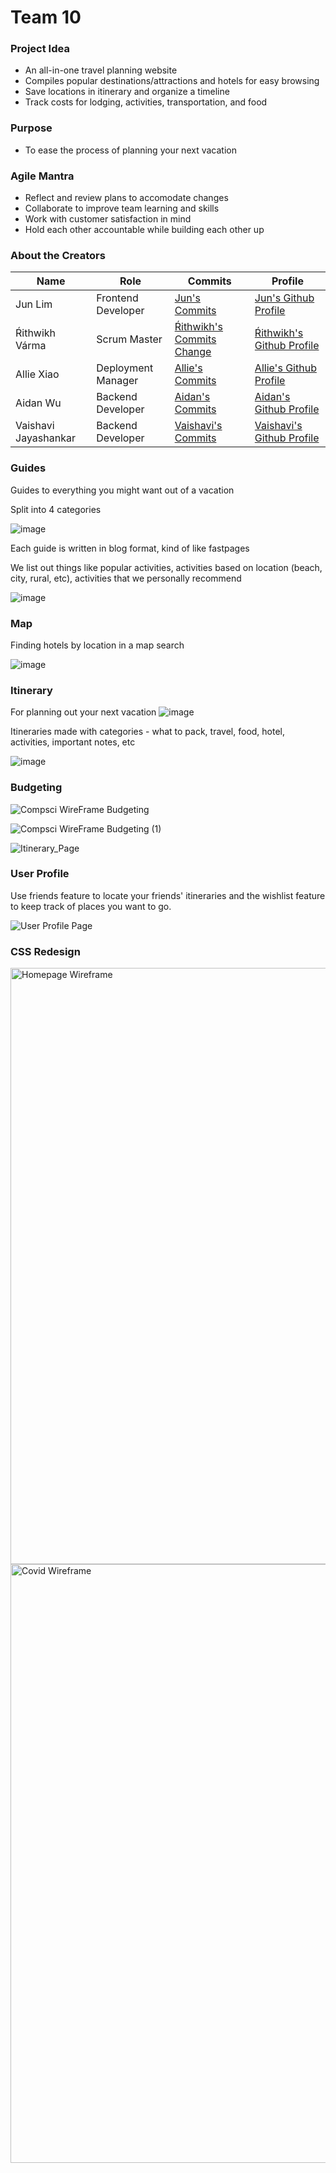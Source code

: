 # Team 10 

### Project Idea
- An all-in-one travel planning website 
- Compiles popular destinations/attractions and hotels for easy browsing
- Save locations in itinerary and organize a timeline
- Track costs for lodging, activities, transportation, and food

### Purpose
- To ease the process of planning your next vacation

### Agile Mantra
- Reflect and review plans to accomodate changes
- Collaborate to improve team learning and skills
- Work with customer satisfaction in mind
- Hold each other accountable while building each other up

### About the Creators

| Name | Role | Commits | Profile |
| --- | --- | --- | --- |
| Jun Lim | Frontend Developer | [Jun's Commits](https://github.com/guapbeast/team10/commits?author=peacekeeper6) | [Jun's Github Profile](https://github.com/peacekeeper6) |
| Ŕithwikh Várma | Scrum Master | [Ŕithwikh's Commits Change](https://github.com/guapbeast/team10/commits?author=guapbeast) | [Ŕithwikh's Github Profile](https://github.com/guapbeast) |
| Allie Xiao | Deployment Manager | [Allie's Commits](https://github.com/guapbeast/team10/commits?author=xiaoa0) | [Allie's Github Profile](https://github.com/xiaoa0) |
| Aidan Wu | Backend Developer | [Aidan's Commits](https://github.com/guapbeast/team10/commits?author=aidanywu) | [Aidan's Github Profile](https://github.com/aidanywu) |
| Vaishavi Jayashankar | Backend Developer | [Vaishavi's Commits](https://github.com/guapbeast/team10/commits?author=aidanywu) | [Vaishavi's Github Profile](https://github.com/aidanywu) |


### Guides
Guides to everything you might want out of a vacation

Split into 4 categories

![image](https://user-images.githubusercontent.com/87632049/213338186-876cabbe-9d56-4a0d-b05a-ddea4eb287fd.png)

Each guide is written in blog format, kind of like fastpages 

We list out things like popular activities, activities based on location (beach, city, rural, etc), activities that we personally recommend

![image](https://user-images.githubusercontent.com/87632049/213387151-bdfb0f55-c68c-438a-ac66-c000ca2ff2a5.png)


### Map 
Finding hotels by location in a map search

![image](https://user-images.githubusercontent.com/87632049/213259966-f6930bc8-300f-4c13-a8bb-38b56075df26.png)


### Itinerary 
For planning out your next vacation
![image](https://user-images.githubusercontent.com/87632049/213376031-5a649cb4-6607-40f3-b1dc-efca48842630.png)

Itineraries made with categories - what to pack, travel, food, hotel, activities, important notes, etc

![image](https://user-images.githubusercontent.com/87632049/213389140-13195327-295b-4ae4-83ea-3f3eb4e0f0a5.png)

### Budgeting

![Compsci WireFrame Budgeting](https://user-images.githubusercontent.com/86858869/213388315-8b621157-3e3a-4d4f-b4a4-377f07aae13b.jpg)


![Compsci WireFrame Budgeting (1)](https://user-images.githubusercontent.com/86858869/213388266-cb844365-3d50-43a4-b266-2078a7eb19a8.jpg)

![Itinerary_Page](https://user-images.githubusercontent.com/86858869/213505276-15b186c2-ee62-41a3-902d-11a0b34728df.png)

### User Profile
Use friends feature to locate your friends' itineraries and the wishlist feature to keep track of places you want to go.

![User Profile Page](https://user-images.githubusercontent.com/56620132/213504443-38eb5d2f-d2ee-4a3a-84d2-f9f1e324fe87.png)




### CSS Redesign

<img width="954" alt="Homepage Wireframe" src="https://user-images.githubusercontent.com/86858869/214357888-94d125ee-03d7-4bf9-a692-e65a7fac0235.png">

<img width="958" alt="Covid Wireframe" src="https://user-images.githubusercontent.com/86858869/214359834-336eead4-1e4c-4c66-ba42-b6a04356dba0.png">


